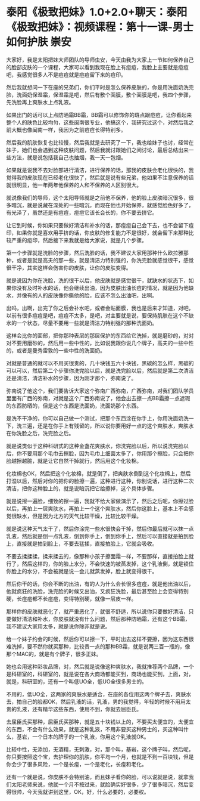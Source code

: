 # 泰阳《极致把妹》1.0+2.0+聊天：泰阳《极致把妹》：视频课程：第十一课-男士如何护肤 崇安

大家好，我是太阳把妹大师团队的导师虫安，今天由我为大家上一节如何保养自己的脸部皮肤的一个课程，大家可以看到我现在脸上有痘痘，我脸上主要就是痘痘吧，我感觉很多人不是痘痘就是痘痘留下来的痘印。

然后我就想问一下在座的兄弟们，你们平时是怎么保养皮肤的，你是用洗面奶洗完脸，洗面奶保湿霜，保湿霜是吧，然后有敷个面膜，敷个面膜是吧，我四个步骤，先洗脸再上爽肤水上点乳液。

如果出门的话可以上点防晒霜BB霜，BB霜可以修饰你的斑点跟痘痘，让你看起来整个人的肤色比较均匀，这些闽南很专业，他搞这个，我研究过这个，对然后我之前大概也像闽南一样，我因为之前痘痘长得特别多。

然后我的肌肤恢复也比较慢，然后我就是去研究了一下，我也给妹子也讨，经常在妹子，她们也会遇到这种皮肤问题，然后我就讨跟她们之间讨论，最后总结出来一些方法，就是说包括我自己也抽烟，我一天一包烟。

如果就是说我不去对脸部进行清洁，进行保养的话，那我的皮肤会老化很快的，我觉得我的皮肤现在已经老化很快了，然后就是说有些兄弟，他如果不注意保养的话就很明显，他一年两年他保养的人和不保养的人区别很大。

就说像我们的导师，这个太阳导师就是之前他不保养，他的脸上皮肤暗沉很多，很多暗沉，就是说藏在深处的一些暗沉，而现在他也开始保养，就感觉脸色好多了，有光泽了，虽然还是有痘痘，痘痘它该长会长的，你不要去挤它。

让它到时候，你如果只要做好清洁和补水的话，那痘痘自己会下去，也不会留下痘印，如果你就是喜欢用手挤的话，你皮肤的修复能力不是很好，就会留下来那种比较严重的痘印，然后接下来我就是给大家说，就是几个步骤。

第一个步骤就是洗脸的步骤，然后洗脸的话，我不建议大家用那种什么欧拉雅那种，或者是就是高夫的那一些，就是清洁力特别强的，你洗完脸就感觉很干，感觉很干净，其实这样会伤害你的皮肤，让你的皮肤变得。

就是说因为你在洗脸，洗的很干以后，他皮肤就是感觉很干，就缺水的状态下，如果你没有及时补水的话，他会继续出油，因为皮肤出油长痘的情况，就是因为他缺水，并像有的人的皮肤像你撕他的脸，应该不怎么出油吧，出啊。

出吗，出啊，出完了你之后会补水吧，或者会贴面膜，我也是后来才知道，对吧，以前有很多痘痘是吧，痘痘不太多，是吧，对主要就是说，要保持肌肤在这个不缺水的一个状态，尽量不要用一些就是清洁力特别强的那种洗面奶。

这样会比你的面部，把你那种表层的那层保护的东西给它洗掉，就是磨砂的，对对对不要用磨砂的，然后用一些中性的，比如说我跟你说几个牌子，高夫的一些中性的，或者是曼秀雷敦的一些中性的洗面奶。

对就是普通的就可以不用买很贵的，几十块钱五六十块钱，黑碳的怎么样，黑碳的可以可以，然后第二个步骤你洗完脸以后，就是洗完脸以后，然后就是第二次清洁还是清洁，清洁补水的步骤，因为刚才那个，弥南说了。

弥南说了他这个，我们要告诉大家这个弥南广西弥南，广西弥南，对我们团队学员里面有广西的弥南，对就是这个广西弥南说了，他会出去擦一点BB霜擦一点遮瑕的东西防晒的，但是这个东西是洗面奶，洗面奶那个东西。

是洗不干净的，你可以自己做一个测试，把那个东西涂在你手上，你用洗面奶洗一下，洗三遍，还是在你手上有残留的，所以说你要用好一点的这个爽肤水，爽肤水在你洗脸之后，洗完脸之后。

就是说类似于这种科研式的这种金盏花爽肤水，你洗完脸以后，所以说洗完脸以后，你不要用那个毛巾去擦脸，因为毛巾上细菌太多了，你用那个擦脸，只会把你脸越擦越脏，就是让它自然干掉就行，然后用这个化妆棉。

化妆棉也OK，然后把这个化妆棉，就是倒了，把爽肤水倒到这个化妆棉上，然后打湿以后，然后对你的把你的脸擦一遍，这种进行这种，你别说话，进行这种二次清洁，把你这种脸上的，就是说暗沉把它给擦掉，这个具体步骤。

就是说擦一遍脸，细致的擦一遍，我就不给大家做演示了，然后之后呢，你擦过脸以后，再拍上一层爽肤水，再拍上一个这个爽肤水，然后你这脸上，基本上不会感觉很缺水，但是因为北方的天气比较干燥，比较比较干燥。

就是说这种天气太干了，然后你涂完一些水很快会干掉，然后你最后就可以抹一点乳液，然后就是倒一点乳液，倒到你手上，倒到你手上，然后可以直接就是拍到脸上，直接就是拍到脸上，不要去猛揉，直接拍脸上，它就会吸收。

不要去揉揉揉，揉来揉去的，像那种小孩子擦面霜一样，不要那样，直接拍脸上就行了，然后这样的，你的脸上水分，不会快速的被蒸发掉，这个乳液倒，就是锁住你脸上的水分，不会被就是说一会儿就蒸发掉，脸上就变得很干。

然后你干的话，你会不断的出油，有的人为什么会长很多痘痘，就是他出油以后，他就疯狂的洗脸，洗完脸的时候又出油，又疯狂洗脸，最后甚至脸上会变得特别硬，长痘痘都不长痘痘，变得特别硬，就像一层皮一样。

那样你的皮肤就恶化了，就严重恶化了，就很不舒适，所以说你只要做好清洁，只要做好清洁和补水，你皮肤就没有什么问题，然后那种防晒霜，还有这个BB霜，我不建议大家用太多，就是说你除非就是说。

给一个妹子约会的时候，然后你可以擦一下，平时出去这样不要擦，因为这东西很难洗掉，要不然你就买那种，比较贵一点的那种BB霜，就是说两三百一瓶的，像那个MAC的，就是有个牌子，很多正妹。

她也会用这种彩妆品牌，对，然后就是说像这种爽肤水，我就推荐两个品牌，一个是科研室的，科研室的，就是说在各大商场都能买到，商场也能买到，上面，对，就是，科研室的，还有一个叫低UO全，低UO全很多男士的。

不用的，低UO全，这两家的爽肤水是适合，在座的各位用这两个牌子去，爽肤水去，拍自己的脸都OK，然后乳液的话，乳液，男的我觉得，年轻的时候不用用太贵的乳液，还有精华这些东西，使用不到，你就去屈臣氏。

去屈臣氏买那种，屈臣氏买那种，就是五十块钱以上的，不要买太便宜的，太便宜的东西，不会有什么效果，就是这种乳液，不用非要买这种男士的，买这种叫什么，基岩，一个日本的牌子的一个乳液，你用这个乳液就OK。

比较中性，无添加，无酒精，无刺激，对，那个叫，基岩，这个牌子叫，然后呢，你只要按照这个宝，去护理你的肌肤，你平均一个月，也就是不到一百块钱，但是你会少了很多风险，一个是长痘，一个是老化，长痘和老化。

还有一个就是说，你皮肤不会特别油，而且妹子看你的脸，可以说就是说，就拿我们太阳老师来说，他就一个月不按过来，就脸确实好很多，少了很多暗沉，然后变得很帅，今天我就讲到这里，OK，好，什么必要的，必要权。

